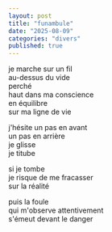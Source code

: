 ```yaml
---
layout: post
title: "funambule"
date: "2025-08-09"
categories: "divers"
published: true
---
```


je marche sur un fil  
au-dessus du vide  
perché  
haut dans ma conscience    
en équilibre  
sur ma ligne de vie  

j'hésite un pas en avant  
un pas en arrière  
je glisse  
je titube  

si je tombe  
je risque de me fracasser  
sur la réalité  

puis la foule  
qui m'observe attentivement  
s'émeut devant le danger  
